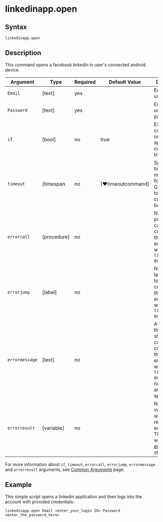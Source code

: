 # linkedinapp.open

## Syntax

```G1ANT
linkedinapp.open
```

## Description

This command opens a facebook linkedin in user's connected android device.

| Argument | Type | Required | Default Value | Description |
| -------- | ---- | -------- | ------------- | ----------- |
| `Email`          | [text]     |yes       |                                                             |Enter the user email           |
| `Password`       | [text]     |yes       |                                                             |Enter the user password        |
| `if`             | [bool]     | no       | true                                                        | Executes the command only if a specified condition is true   |
| `timeout`        | [timespan  | no       | [♥timeoutcommand]| Specifies time in milliseconds for G1ANT.Robot to wait for the command to be executed |
| `errorcall`      | [procedure]| no       |                                                             | Name of a procedure to call when the command throws an exception or when a given `timeout` expires |
| `errorjump`      | [label]    | no       |                                                             | Name of the label to jump to when the command throws an exception or when a given `timeout` expires |
| `errormessage`   | [text]     | no       |                                                             | A message that will be shown in case the command throws an exception or when a given `timeout` expires, and no `errorjump` argument is specified |
| `errorresult`    | [variable] | no       |                                                             | Name of a variable that will store the returned exception. The variable will be of [error](https://manual.g1ant.com/link/G1ANT.Language/G1ANT.Language/Structures/ErrorStructure.md) structure  |

For more information about `if`, `timeout`, `errorcall`, `errorjump`, `errormessage` and `errorresult` arguments, see [Common Arguments](https://manual.g1ant.com/link/G1ANT.Manual/appendices/common-arguments.md) page.

## Example

This simple script opens a linkedin application and then logs into the account with provided credentials:

```G1ANT
linkedinapp.open Email <enter_your_login ID> Password <enter_the_password_here>

```
